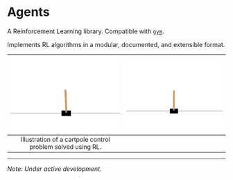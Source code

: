 # Agents

A Reinforcement Learning library. Compatible with [`gym`](gym.openai.com).

Implements RL algorithms in a modular, documented, and extensible format.

| <img src="./img/cartpole_pre.gif" alt="Cartpole before learning." width="420"/> | <img src="./img/cartpole_post.gif" alt="Cartpole after learning." width="420"/> |
|:---:|:---:|
| Illustration of a cartpole control problem solved using RL. |

---

*Note: Under active development.*